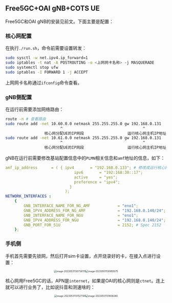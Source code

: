 ## Free5GC+OAI gNB+COTS UE

Free5GC和OAI gNB的安装见前文。下面主要是配置：

### 核心网配置

在执行`./run.sh`，命令前需要设置转发：

```bash
sudo sysctl -w net.ipv4.ip_forward=1
sudo iptables -t nat -A POSTROUTING -o <上网网卡名称> -j MASQUERADE
sudo systemctl stop ufw
sudo iptables -I FORWARD 1 -j ACCEPT
```

上网网卡名称通过`ifconfig`命令查看。

### gNB侧配置

在运行前需要添加网络路由：

```bash
route -n # 查看路由
sudo route add -net 10.60.0.0 netmask 255.255.255.0 gw 192.168.0.131
						^									^
				 核心网分配UE的IP网段					运行核心网主机IP地址
sudo route add -net 10.61.0.0 netmask 255.255.255.0 gw 192.168.0.131
						^									^
				 核心网分配UE的IP网段					运行核心网主机IP地址
```

gNB在运行前需要修改基站配置信息中的`PLMN`相关信息和`amf`地址的信息，如下：

```yaml
amf_ip_address      = ( { ipv4       = "192.168.0.133";	# 修改成运行核心网主机的IP地址
                              ipv6       = "192:168:30::17";
                              active     = "yes";
                              preference = "ipv4";
                            }
                          );
NETWORK_INTERFACES :
    {
        GNB_INTERFACE_NAME_FOR_NG_AMF            = "eno1";				# 修改成运行gNB的主机上网的网卡名称
        GNB_IPV4_ADDRESS_FOR_NG_AMF              = "192.168.0.140/24";	# 修改成运行gNB的主机的IP
        GNB_INTERFACE_NAME_FOR_NGU               = "eno1";				# 修改成运行gNB的主机上网的网卡名称
        GNB_IPV4_ADDRESS_FOR_NGU                 = "192.168.0.140/24";  # 修改成运行gNB的主机的IP
        GNB_PORT_FOR_S1U                         = 2152; # Spec 2152
    };
```

### 手机侧

手机首先需要先锁网，然后打开sim卡设置，点开烧录好的卡，在接入点进行设置：

<center><img src="C:\Users\10706\AppData\Roaming\Typora\typora-user-images\image-20230531130734178.png" alt="image-20230531130734178" style="zoom:50%;" /><img src="C:\Users\10706\AppData\Roaming\Typora\typora-user-images\image-20230531130955075.png" alt="image-20230531130955075" style="zoom:50%;" /></center>

核心网用Free5GC的话，APN是`internet`，如果是OAI的核心网则是`ctnet`。连上就可以进行业务了，比如说抖音和测速啥的：

<center><img src="C:\Users\10706\AppData\Roaming\Typora\typora-user-images\image-20230531131527149.png" alt="image-20230531131527149" style="zoom:50%;" /><img src="C:\Users\10706\AppData\Roaming\Typora\typora-user-images\image-20230531131636260.png" alt="image-20230531131636260" style="zoom:50%;" /></center>



